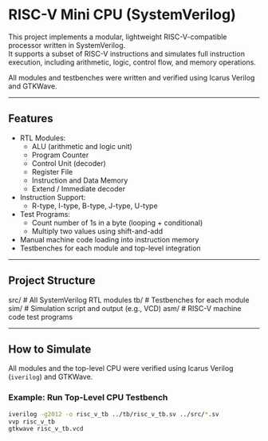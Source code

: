 # RISC-V Mini CPU (SystemVerilog)

This project implements a modular, lightweight RISC-V-compatible processor written in SystemVerilog.  
It supports a subset of RISC-V instructions and simulates full instruction execution, including arithmetic, logic, control flow, and memory operations.

All modules and testbenches were written and verified using Icarus Verilog and GTKWave.

---

## Features

- RTL Modules:
  - ALU (arithmetic and logic unit)
  - Program Counter
  - Control Unit (decoder)
  - Register File
  - Instruction and Data Memory
  - Extend / Immediate decoder
- Instruction Support:
  - R-type, I-type, B-type, J-type, U-type
- Test Programs:
  - Count number of 1s in a byte (looping + conditional)
  - Multiply two values using shift-and-add
- Manual machine code loading into instruction memory
- Testbenches for each module and top-level integration

---

## Project Structure
src/  # All SystemVerilog RTL modules
tb/  # Testbenches for each module
sim/  # Simulation script and output (e.g., VCD)
asm/  # RISC-V machine code test programs

---

## How to Simulate

All modules and the top-level CPU were verified using Icarus Verilog (`iverilog`) and GTKWave.

### Example: Run Top-Level CPU Testbench

```bash
iverilog -g2012 -o risc_v_tb ../tb/risc_v_tb.sv ../src/*.sv
vvp risc_v_tb
gtkwave risc_v_tb.vcd